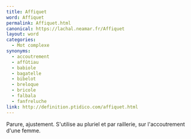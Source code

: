 ```yaml
---
title: Affiquet
word: Affiquet
permalink: Affiquet.html
canonical: https://lachal.neamar.fr/Affiquet
layout: word
categories:
  - Mot complexe
synonyms:
  - accoutrement
  - affûtiau
  - babiole
  - bagatelle
  - bibelot
  - breloque
  - bricole
  - falbala
  - fanfreluche
link: http://definition.ptidico.com/affiquet.html
---
```


Parure, ajustement.
S'utilise au pluriel et par raillerie, sur l'accoutrement d'une femme.

